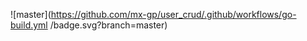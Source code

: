 ![master](https://github.com/mx-gp/user_crud/.github/workflows/go-build.yml /badge.svg?branch=master)
